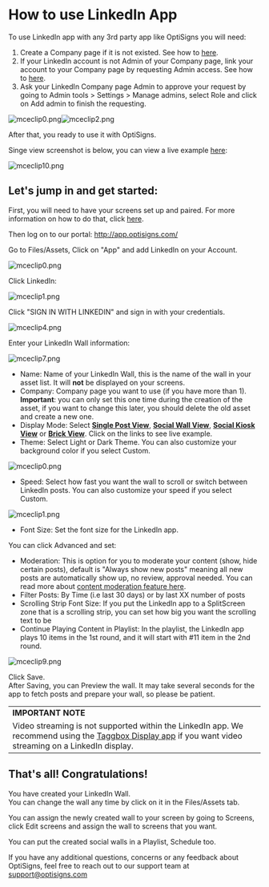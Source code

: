 # How to use LinkedIn App

To use LinkedIn app with any 3rd party app like OptiSigns you will need:

1. Create a Company page if it is not existed. See how to [here](https://business.linkedin.com/marketing-solutions/linkedin-pages).
2. If your LinkedIn account is not Admin of your Company page, link your account to your Company page by requesting Admin access. See how to [here](https://www.linkedin.com/help/linkedin/answer/17481/request-admin-access-to-a-linkedin-page?lang=en).
3. Ask your LinkedIn Company page Admin to approve your request by going to Admin tools > Settings > Manage admins, select Role and click on Add admin to finish the requesting.

![mceclip0.png](https://support.optisigns.com/hc/article_attachments/4406192461715)![mceclip2.png](https://support.optisigns.com/hc/article_attachments/4406180621971)

After that, you ready to use it with OptiSigns.

Singe view screenshot is below, you can view a live example [here](https://social-player.optisigns.com/linkedin/?asset_id=yjBTTG49Nz9uaurhp):

![mceclip10.png](https://support.optisigns.com/hc/article_attachments/4406207116819)

## **Let's jump in and get started:**

First, you will need to have your screens set up and paired. For more information on how to do that, click [here](https://www.optisigns.com/blog/how-to-set-up-digital-signs-with-optisigns-and-amazon-fire-tv).

Then log on to our portal: <http://app.optisigns.com/>

Go to Files/Assets, Click on "App" and add LinkedIn on your Account.

![mceclip0.png](https://support.optisigns.com/hc/article_attachments/4406206658963)

Click LinkedIn:

![mceclip1.png](https://support.optisigns.com/hc/article_attachments/4406206698899)

Click "SIGN IN WITH LINKEDIN" and sign in with your credentials.

![mceclip4.png](https://support.optisigns.com/hc/article_attachments/4406206727827)

Enter your LinkedIn Wall information:

![mceclip7.png](https://support.optisigns.com/hc/article_attachments/4406206892819)

* Name: Name of your LinkedIn Wall, this is the name of the wall in your asset list. It will **not** be displayed on your screens.
* Company: Company page you want to use (if you have more than 1). **Important**: you can only set this one time during the creation of the asset, if you want to change this later, you should delete the old asset and create a new one.
* Display Mode: Select [**Single Post View**](https://social-player.optisigns.com/instagram/?asset_id=y89t3dg76jewc7nec), **[Social Wall View](https://social-player.optisigns.com/instagram/?asset_id=ry2oyv3hqui83njer)**, **[Social Kiosk View](https://social-player.optisigns.com/instagram/?asset_id=0csdimtv6c6p2blg8)** or **[Brick View](https://social-player.optisigns.com/instagram/?asset_id=0csdimtv6c6p2blg8)**. Click on the links to see live example.
* Theme: Select Light or Dark Theme. You can also customize your background color if you select Custom.

![mceclip0.png](https://support.optisigns.com/hc/article_attachments/26482778177427)

* Speed: Select how fast you want the wall to scroll or switch between LinkedIn posts. You can also customize your speed if you select Custom.

![mceclip1.png](https://support.optisigns.com/hc/article_attachments/26482778194323)

* Font Size: Set the font size for the LinkedIn app.

You can click Advanced and set:

* Moderation: This is option for you to moderate your content (show, hide certain posts), default is "Always show new posts" meaning all new posts are automatically show up, no review, approval needed. You can read more about [content moderation feature here](https://support.optisigns.com/hc/en-us/articles/4403015887763).
* Filter Posts: By Time (i.e last 30 days) or by last XX number of posts
* Scrolling Strip Font Size: If you put the LinkedIn app to a SplitScreen zone that is a scrolling strip, you can set how big you want the scrolling text to be
* Continue Playing Content in Playlist: In the playlist, the LinkedIn app plays 10 items in the 1st round, and it will start with #11 item in the 2nd round.

![mceclip9.png](https://support.optisigns.com/hc/article_attachments/4406206997267)

Click Save.  
After Saving, you can Preview the wall. It may take several seconds for the app to fetch posts and prepare your wall, so please be patient.

|  |
| --- |
| **IMPORTANT NOTE** |
| Video streaming is not supported within the LinkedIn app. We recommend using the [Taggbox Display app](https://support.optisigns.com/hc/en-us/articles/1500009343862-How-to-use-the-Taggbox-Display-app-with-OptiSigns) if you want video streaming on a LinkedIn display. |

## **That's all! Congratulations!**

You have created your LinkedIn Wall.  
You can change the wall any time by click on it in the Files/Assets tab.

You can assign the newly created wall to your screen by going to Screens, click Edit screens and assign the wall to screens that you want.

You can put the created social walls in a Playlist, Schedule too.

If you have any additional questions, concerns or any feedback about OptiSigns, feel free to reach out to our support team at [support@optisigns.com](mailto:support@optisigns.com)